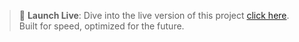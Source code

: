 > 🚀 **Launch Live**: Dive into the live version of this project [click here](https://chaitanya-2305.github.io/LinkedIn_Home_Login_Pages/).
>  Built for speed, optimized for the future.
